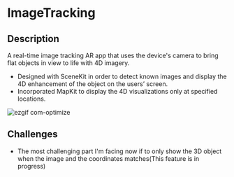 # ImageTracking

## Description
A real-time image tracking AR app that uses the device's camera to bring flat objects in view to life with 4D imagery.
- Designed with SceneKit in order to detect known images and display the 4D enhancement of the object on the users’ screen.
- Incorporated MapKit to display the 4D visualizations only at specified locations.

![ezgif com-optimize](https://user-images.githubusercontent.com/42211866/72081180-01045600-32cc-11ea-928a-5c4bc2d0cf57.gif)


## Challenges

- The most challenging part I'm facing now if to only show the 3D object when the image and the coordinates matches(This feature is in progress) 
